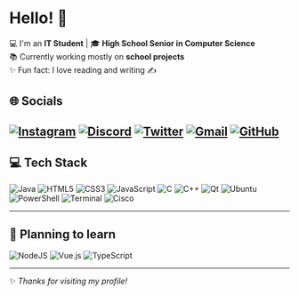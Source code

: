 # Hello! 👋

💻 I'm an **IT Student** | 🎓 **High School Senior in Computer Science** <br>
📚 Currently working mostly on **school projects** <br>
✨ Fun fact: I love reading and writing ✍️  

## 🌐 Socials
[![Instagram](https://img.shields.io/badge/Instagram-E4405F?style=for-the-badge&logo=instagram&logoColor=white)](https://instagram.com/andrey.gonzaless) [![Discord](https://img.shields.io/badge/Discord-5865F2?style=for-the-badge&logo=discord&logoColor=white)](https://discordapp.com/users/gonza._.7)  [![Twitter](https://img.shields.io/badge/Twitter-1DA1F2?style=for-the-badge&logo=twitter&logoColor=white)](https://twitter.com/gonza_la_ruee)  [![Gmail](https://img.shields.io/badge/Gmail-D14836?style=for-the-badge&logo=gmail&logoColor=white)](mailto:gonzalesandrey748@gmail.com)   [![GitHub](https://img.shields.io/badge/GitHub-181717?style=for-the-badge&logo=github&logoColor=white)](https://github.com/andreygonza77)  
---

## 💻 Tech Stack
![Java](https://img.shields.io/badge/Java-007396?style=for-the-badge&logo=java&logoColor=white) ![HTML5](https://img.shields.io/badge/HTML5-E34F26?style=for-the-badge&logo=html5&logoColor=white) ![CSS3](https://img.shields.io/badge/CSS3-1572B6?style=for-the-badge&logo=css3&logoColor=white) ![JavaScript](https://img.shields.io/badge/JavaScript-F7DF1E?style=for-the-badge&logo=javascript&logoColor=black) ![C](https://img.shields.io/badge/C-A8B9CC?style=for-the-badge&logo=c&logoColor=black) ![C++](https://img.shields.io/badge/C++-00599C?style=for-the-badge&logo=c%2B%2B&logoColor=white) ![Qt](https://img.shields.io/badge/Qt-41CD52?style=for-the-badge&logo=qt&logoColor=white)   ![Ubuntu](https://img.shields.io/badge/Ubuntu-E95420?style=for-the-badge&logo=ubuntu&logoColor=white) ![PowerShell](https://img.shields.io/badge/PowerShell-5391FE?style=for-the-badge&logo=powershell&logoColor=white) ![Terminal](https://img.shields.io/badge/Terminal-000000?style=for-the-badge&logo=gnu-bash&logoColor=white) ![Cisco](https://img.shields.io/badge/Cisco-1BA0D7?style=for-the-badge&logo=cisco&logoColor=white)

---

## 🌱 Planning to learn
![NodeJS](https://img.shields.io/badge/Node.js-339933?style=for-the-badge&logo=nodedotjs&logoColor=white)
![Vue.js](https://img.shields.io/badge/Vue.js-4FC08D?style=for-the-badge&logo=vue.js&logoColor=white)
![TypeScript](https://img.shields.io/badge/TypeScript-3178C6?style=for-the-badge&logo=typescript&logoColor=white)

---

✨ *Thanks for visiting my profile!*

<!--

-->
